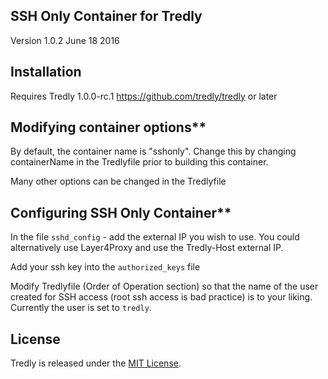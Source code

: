 ## SSH Only Container for Tredly

Version 1.0.2 June 18 2016

## Installation

Requires Tredly 1.0.0-rc.1 <https://github.com/tredly/tredly> or later

## Modifying container options**

By default, the container name is "sshonly". Change this by changing containerName in the Tredlyfile prior to building this container.

Many other options can be changed in the Tredlyfile

## Configuring SSH Only Container**

In the file `sshd_config` - add the external IP you wish to use. You could alternatively use Layer4Proxy and use the Tredly-Host external IP.

Add your ssh key into the `authorized_keys` file

Modify Tredlyfile (Order of Operation section) so that the name of the user created for SSH access (root ssh access is bad practice) is to your liking. Currently the user is set to `tredly`.

## License

Tredly is released under the [MIT License](http://www.opensource.org/licenses/MIT).
